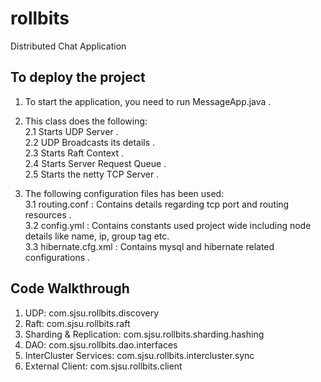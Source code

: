 # rollbits
Distributed Chat Application


## To deploy the project
1. To start the application, you need to run MessageApp.java . 

2. This class does the following:  <br/> 
    2.1 Starts UDP Server .<br/>
    2.2 UDP Broadcasts its details .<br/>
    2.3 Starts Raft Context .<br/>
    2.4 Starts Server Request Queue .<br/>
    2.5 Starts the netty TCP Server . <br/>


3. The following configuration files has been used: <br/>
   3.1 routing.conf : Contains details regarding tcp port and routing resources . <br/>
   3.2 config.yml : Contains constants used project wide including node details like name, ip, group tag etc.  <br/>
   3.3 hibernate.cfg.xml : Contains mysql and hibernate related configurations . <br/>


## Code Walkthrough
1. UDP: com.sjsu.rollbits.discovery
2. Raft: com.sjsu.rollbits.raft
3. Sharding & Replication: com.sjsu.rollbits.sharding.hashing
4. DAO: com.sjsu.rollbits.dao.interfaces
5. InterCluster Services: com.sjsu.rollbits.intercluster.sync
6. External Client: com.sjsu.rollbits.client
